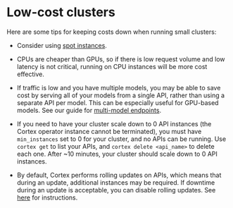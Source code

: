 # Low-cost clusters

Here are some tips for keeping costs down when running small clusters:

* Consider using [spot instances](../aws/spot.md).

* CPUs are cheaper than GPUs, so if there is low request volume and low latency is not critical, running on CPU instances will be more cost effective.

* If traffic is low and you have multiple models, you may be able to save cost by serving all of your models from a single API, rather than using a separate API per model. This can be especially useful for GPU-based models. See our guide for [multi-model endpoints](multi-model.md).

* If you need to have your cluster scale down to 0 API instances (the Cortex operator instance cannot be terminated), you must have `min_instances` set to 0 for your cluster, and no APIs can be running. Use `cortex get` to list your APIs, and `cortex delete <api_name>` to delete each one. After ~10 minutes, your cluster should scale down to 0 API instances.

* By default, Cortex performs rolling updates on APIs, which means that during an update, additional instances may be required. If downtime during an update is acceptable, you can disable rolling updates. See [here](../troubleshooting/stuck-updating.md#disabling-rolling-updates) for instructions.

